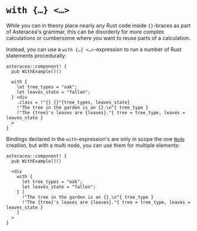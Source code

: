 # `with {…} <…>`

While you can in theory place nearly any Rust code inside `{}`-braces as part of Asteracea's grammar, this can be disorderly for more complex calculations or cumbersome where you want to reuse parts of a calculation.

Instead, you can use a `with {…} <…>`-expression to run a number of Rust statements procedurally:

```TODOrust TODOasteracea=WithExample
asteracea::component! {
  pub WithExample()()

  with {
    let tree_types = "oak";
    let leaves_state = "fallen";
  } <div
    .class = !"{} {}"{tree_types, leaves_state}
    !"The tree in the garden is an {}.\n"{ tree_type }
    !"The {tree}'s leaves are {leaves}."{ tree = tree_type, leaves = leaves_state }
  >
}
```

Bindings declared in the `with`-expression's are only in scope the one [`Node`]() creation, but with a multi node, you can use them for multiple elements:

```TODOrust TODOasteracea=WithExample
asteracea::component! {
  pub WithExample()()

  <div
    with {
      let tree_types = "oak";
      let leaves_state = "fallen";
    } [
      !"The tree in the garden is an {}.\n"{ tree_type }
      !"The {tree}'s leaves are {leaves}."{ tree = tree_type, leaves = leaves_state }
    ]
  >
}
```
